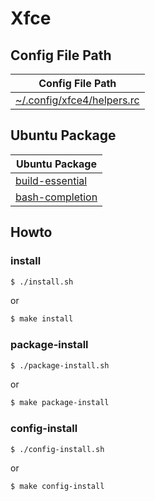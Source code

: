 
# Xfce

## Config File Path

| Config File Path |
| --- |
| [~/.config/xfce4/helpers.rc](./asset/overlay/etc/skel/.config/xfce4/helpers.rc) |


## Ubuntu Package

| Ubuntu Package |
| --- |
| [build-essential](https://packages.ubuntu.com/jammy/build-essential) |
| [bash-completion](https://packages.ubuntu.com/jammy/bash-completion) |




## Howto


### install

``` sh
$ ./install.sh
```

or

``` sh
$ make install
```


### package-install

``` sh
$ ./package-install.sh
```

or

``` sh
$ make package-install
```


### config-install

``` sh
$ ./config-install.sh
```

or

``` sh
$ make config-install
```
